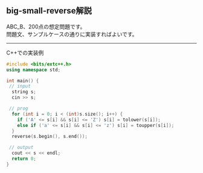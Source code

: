 big-small-reverse解説
-----

ABC_B、200点の想定問題です。\
問題文、サンプルケースの通りに実装すればよいです。

-----
C++での実装例
```cpp
#include <bits/extc++.h>
using namespace std;

int main() {
 // input
  string s;
  cin >> s;

 // prog
  for (int i = 0; i < (int)s.size(); i++) {
    if ('A' <= s[i] && s[i] <= 'Z') s[i] = tolower(s[i]);
    else if ('a' <= s[i] && s[i] <= 'z') s[i] = toupper(s[i]);
  }
  reverse(s.begin(), s.end());

 // output
  cout << s << endl;
  return 0;
}
```